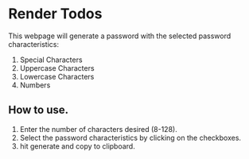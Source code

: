# Render Todos

This webpage will generate a password with the selected password characteristics:
1. Special Characters
2. Uppercase Characters
3. Lowercase Characters
4. Numbers 
## How to use.

1. Enter the number of characters desired (8-128). 
2. Select the password characteristics by clicking on the checkboxes. 
3. hit generate and copy to clipboard.  
